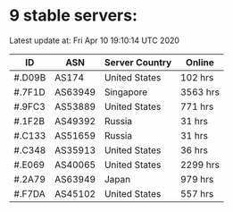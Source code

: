 # 9 stable servers:

Latest update at: Fri Apr 10 19:10:14 UTC 2020

| ID | ASN | Server Country | Online |
| -- | --- | -------------- | ------ |
| #.D09B | AS174 | United States | 102 hrs |
| #.7F1D | AS63949 | Singapore | 3563 hrs |
| #.9FC3 | AS53889 | United States | 771 hrs |
| #.1F2B | AS49392 | Russia | 31 hrs |
| #.C133 | AS51659 | Russia | 31 hrs |
| #.C348 | AS35913 | United States | 36 hrs |
| #.E069 | AS40065 | United States | 2299 hrs |
| #.2A79 | AS63949 | Japan | 979 hrs |
| #.F7DA | AS45102 | United States | 557 hrs |

